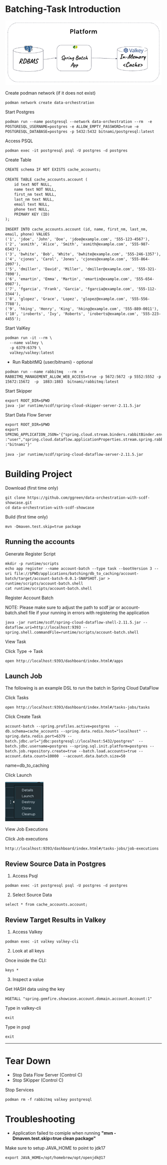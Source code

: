 # Batching-Task Introduction


![db-to-cache-batch.png](img/db-to-cache-batch.png)


Create podman network (if it does not exist)

```shell
podman network create data-orchestration
```

Start Postgres

```shell
podman run --name postgresql --network data-orchestration --rm  -e POSTGRESQL_USERNAME=postgres -e ALLOW_EMPTY_PASSWORD=true -e POSTGRESQL_DATABASE=postgres -p 5432:5432 bitnami/postgresql:latest 
```


Access PSQL

```shell
podman exec -it postgresql psql -U postgres -d postgres
```

Create Table

```psql
CREATE schema IF NOT EXISTS cache_accounts;

CREATE TABLE cache_accounts.account (
    id text NOT NULL,
    name text NOT NULL,
    first_nm text NULL,
    last_nm text NULL,
    email text NULL,
    phone text NULL,
    PRIMARY KEY (ID)
);

INSERT INTO cache_accounts.account (id, name, first_nm, last_nm, email, phone) VALUES
('1', 'jdoe', 'John', 'Doe', 'jdoe@example.com', '555-123-4567'),
('2', 'asmith', 'Alice', 'Smith', 'asmith@example.com', '555-987-6543'),
('3', 'bwhite', 'Bob', 'White', 'bwhite@example.com', '555-246-1357'),
('4', 'cjones', 'Carol', 'Jones', 'cjones@example.com', '555-864-2097'),
('5', 'dmiller', 'David', 'Miller', 'dmiller@example.com', '555-321-7890'),
('6', 'emartin', 'Emma', 'Martin', 'emartin@example.com', '555-654-0987'),
('7', 'fgarcia', 'Frank', 'Garcia', 'fgarcia@example.com', '555-112-3344'),
('8', 'glopez', 'Grace', 'Lopez', 'glopez@example.com', '555-556-7788'),
('9', 'hking', 'Henry', 'King', 'hking@example.com', '555-889-0011'),
('10', 'iroberts', 'Ivy', 'Roberts', 'iroberts@example.com', '555-223-4455');
```



Start ValKey

```shell
podman run -it --rm \
  --name valkey \
  -p 6379:6379 \
  valkey/valkey:latest
```

- Run RabbitMQ (user/bitnami) - optional
```shell
podman run --name rabbitmq  --rm -e RABBITMQ_MANAGEMENT_ALLOW_WEB_ACCESS=true -p 5672:5672 -p 5552:5552 -p 15672:15672  -p  1883:1883  bitnami/rabbitmq:latest 
```


Start Skipper
```shell
export ROOT_DIR=$PWD
java -jar runtime/scdf/spring-cloud-skipper-server-2.11.5.jar
```


Start Data Flow Server
```shell
export ROOT_DIR=$PWD 
export SPRING_APPLICATION_JSON='{"spring.cloud.stream.binders.rabbitBinder.environment.spring.rabbitmq.username":"user","spring.cloud.stream.binders.rabbitBinder.environment.spring.rabbitmq.password":"bitnami","spring.rabbitmq.username":"user","spring.rabbitmq.password":"bitnami","spring.cloud.dataflow.applicationProperties.stream.spring.rabbitmq.username" :"user","spring.cloud.dataflow.applicationProperties.stream.spring.rabbitmq.password" :"bitnami"}'

java -jar runtime/scdf/spring-cloud-dataflow-server-2.11.5.jar
```

# Building Project

Download (first time only)
```shell
git clone https://github.com/ggreen/data-orchestration-with-scdf-showcase.git
cd data-orchestration-with-scdf-showcase
```

Build (first time only)

```shell
mvn -Dmaven.test.skip=true package
```

## Running the accounts

Generate Register Script

```shell
mkdir -p runtime/scripts
echo app register --name account-batch --type task --bootVersion 3 --uri file://$PWD/applications/batching/db_to_caching/account-batch/target/account-batch-0.0.1-SNAPSHOT.jar > runtime/scripts/account-batch.shell
cat runtime/scripts/account-batch.shell
```


Register Account Batch

NOTE: Please make sure to adjust the path to scdf jar or account-batch.shell file if your running in errors with registering the application

```shell
java -jar runtime/scdf/spring-cloud-dataflow-shell-2.11.5.jar --dataflow.uri=http://localhost:9393 --spring.shell.commandFile=runtime/scripts/account-batch.shell
````

View Task

Click Type -> Task

```shell
open http://localhost:9393/dashboard/index.html#/apps
```

## Launch Job

The following is an example DSL to run the batch in Spring Cloud DataFlow


Click Tasks

```shell
open http://localhost:9393/dashboard/index.html#/tasks-jobs/tasks
```

Click Create Task

```shell
account-batch --spring.profiles.active=postgres  --db.schema=cache_accounts --spring.data.redis.host="localhost" --spring.data.redis.port=6379 --batch.jdbc.url="jdbc:postgresql://localhost:5432/postgres"  --batch.jdbc.username=postgres --spring.sql.init.platform=postgres --batch.job.repository.create=true --batch.load.accounts=true --account.data.count=10000  --account.data.batch.size=50 
```

name=db_to_caching

Click Launch

![Launch_Task.png](img/Launch_Task.png)

View Job Executions

Click Job executions 

```shell
http://localhost:9393/dashboard/index.html#/tasks-jobs/job-executions
```


## Review Source Data in Postgres

1. Access Psql

```shell
podman exec -it postgresql psql -U postgres -d postgres
```

2. Select Source Data

```psql
select * from cache_accounts.account;
```

## Review Target Results in Valkey

1. Access Valkey

```shell
podman exec -it valkey valkey-cli
```
2. Look at all keys

Once inside the CLI:

```valkey-cli
keys *
```

3. Inspect a  value

Get HASH data using the key 


```valkey-cli
HGETALL "spring.gemfire.showcase.account.domain.account.Account:1"
```

Type in valkey-cli 
```shell
exit
```

Type in psql
```shell
exit
```


-----------------------
# Tear Down



- Stop Data Flow Server (Control C)
- Stop SKipper (Control C)

Stop Services

```shell
podman rm -f rabbitmq valkey postgresql
```


# Troubleshooting

- Application failed to comiple when running **"mvn -Dmaven.test.skip=true clean package"**

Make sure to setup JAVA_HOME to point to jdk17
```
export JAVA_HOME=/opt/homebrew/opt/openjdk@17
```